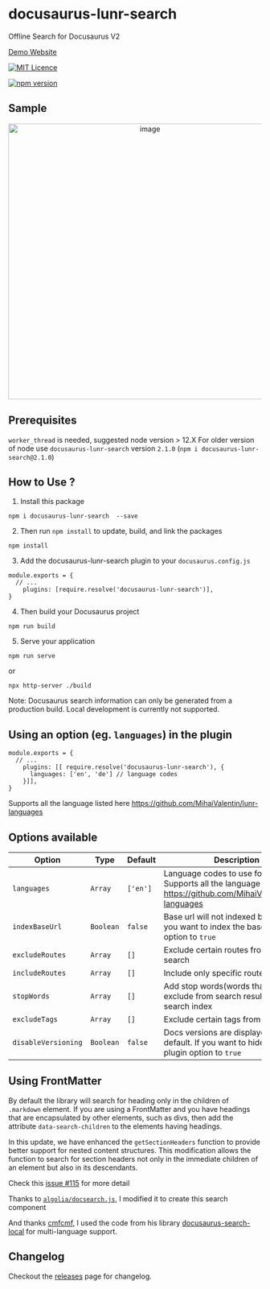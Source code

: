 
# docusaurus-lunr-search
Offline Search for Docusaurus V2

[Demo Website](https://lelouch77.github.io/docusaurus-lunr-search-demo/)

 [![MIT Licence](https://img.shields.io/github/license/lelouch77/docusaurus-lunr-search)](#)

[![npm version](https://badge.fury.io/js/docusaurus-lunr-search.svg)](https://www.npmjs.com/package/docusaurus-lunr-search)

## Sample
<p align="center">
<img width="548" alt="image" src="https://user-images.githubusercontent.com/20218070/211132504-07370011-2b3b-434e-8e2d-10159672a4eb.png">
</p>


## Prerequisites
`worker_thread` is needed, suggested node version > 12.X
For older version of node use `docusaurus-lunr-search` version `2.1.0`
(`npm i docusaurus-lunr-search@2.1.0`)

## How to Use ?
1. Install this package
```
npm i docusaurus-lunr-search  --save
```
2. Then run `npm install` to update, build, and link the packages
```
npm install
```
3. Add the docusaurus-lunr-search plugin to your `docusaurus.config.js`
```
module.exports = {
  // ...
    plugins: [require.resolve('docusaurus-lunr-search')],
}
```

4. Then build your Docusaurus project
```
npm run build
```
5. Serve your application
```
npm run serve 
```
or

```
npx http-server ./build
```

Note: Docusaurus search information can only be generated from a production build. Local development is currently not supported.

## Using an option (eg. `languages`) in the plugin
```
module.exports = {
  // ...
    plugins: [[ require.resolve('docusaurus-lunr-search'), {
      languages: ['en', 'de'] // language codes
    }]],
}
```
Supports all the language listed here https://github.com/MihaiValentin/lunr-languages

## Options available

| Option | Type | Default | Description |
| --- | --- | --- | --- |
| `languages` | `Array` | `['en']` | Language codes to use for stemming, Supports all the language listed here https://github.com/MihaiValentin/lunr-languages |
| `indexBaseUrl` | `Boolean` | `false` | Base url will not indexed by default, if you want to index the base url set this option to `true` |
| `excludeRoutes` | `Array` | `[]` | Exclude certain routes from the search |
| `includeRoutes` | `Array` | `[]` | Include only specific routes for search |
| `stopWords` | `Array` | `[]` | Add stop words(words that are exclude from search result) to the search index |
| `excludeTags` | `Array` | `[]` | Exclude certain tags from the search |
| `disableVersioning` | `Boolean` | `false` | Docs versions are displayed by default. If you want to hide it, set this plugin option to `true` |

## Using FrontMatter
By default the library will search for heading only in the children of `.markdown` element. 
If you are using a FrontMatter and you have headings that are encapsulated by other elements, such as divs, then add the attribute `data-search-children` to the elements having headings. 

In this update, we have enhanced the `getSectionHeaders` function to provide better support for nested content structures. This modification allows the function to search for section headers not only in the immediate children of an element but also in its descendants. 

Check this [issue #115](https://github.com/praveenn77/docusaurus-lunr-search/issues/115) for more detail 



Thanks to [`algolia/docsearch.js`](https://github.com/algolia/docsearch), I modified it to create this search component 

And thanks [cmfcmf](https://github.com/cmfcmf), I used the code from his library [docusaurus-search-local](https://github.com/cmfcmf/docusaurus-search-local) for multi-language support.

## Changelog
Checkout the [releases](https://github.com/lelouch77/docusaurus-lunr-search/releases) page for changelog. 
